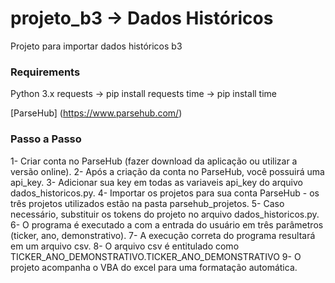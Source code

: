 # projeto_b3 -> Dados Históricos
 Projeto para importar dados históricos b3


### Requirements
 Python 3.x
 requests  -> pip install requests
 time      -> pip install time

 [ParseHub] (https://www.parsehub.com/)

### Passo a Passo
  1- Criar conta no ParseHub (fazer download da aplicação ou utilizar a versão online).
  2- Após a criação da conta no ParseHub, você possuirá uma api_key.
  3- Adicionar sua key em todas as variaveis api_key do arquivo dados_historicos.py.
  4- Importar os projetos para sua conta ParseHub - os três projetos utilizados estão na pasta parsehub_projetos.
  5- Caso necessário, substituir os tokens do projeto no arquivo dados_historicos.py.
  6- O programa é executado a com a entrada do usuário em três parâmetros (ticker, ano, demonstrativo).
  7- A execução correta do programa resultará em um arquivo csv.
  8- O arquivo csv é entitulado como TICKER_ANO_DEMONSTRATIVO.TICKER_ANO_DEMONSTRATIVO
  9- O projeto acompanha o VBA do excel para uma formatação automática.
